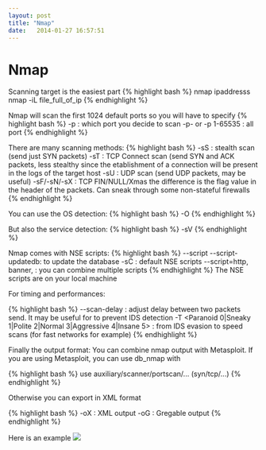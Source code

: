 ```yaml
---
layout: post
title: "Nmap"
date:   2014-01-27 16:57:51
---
```


# Nmap
Scanning target is the easiest part
{% highlight bash %}
nmap ipaddresss
nmap -iL file_full_of_ip
{% endhighlight %}

Nmap will scan the first 1024 default ports so you will have to specify
{% highlight bash %}
 -p : which port you decide to scan
 -p- or -p 1-65535 : all port
{% endhighlight %}


There are many scanning methods:
{% highlight bash %}
-sS : stealth scan (send just SYN packets)
-sT : TCP Connect scan (send SYN and ACK packets, less stealthy since the etablishment of a connection will be present in the logs of the target host
-sU : UDP scan (send UDP packets, may be useful)
-sF/-sN/-sX : TCP FIN/NULL/Xmas the difference is the flag value in the header of the packets. Can sneak through some non-stateful firewalls
{% endhighlight %}

You can use the OS detection:
{% highlight bash %}
 -O
{% endhighlight %}

But also the service detection:
{% highlight bash %}
 -sV
{% endhighlight %}

Nmap comes with NSE scripts:
{% highlight bash %}
 --script
 --script-updatedb: to update the database
 -sC : default NSE scripts
 --script=http, banner, : you can combine multiple scripts
{% endhighlight %}
The NSE scripts are on your local machine

For timing and performances:

{% highlight bash %}
 --scan-delay <ms>: adjust delay between two packets send. It may be useful for to prevent IDS detection
 -T <Paranoid 0|Sneaky 1|Polite 2|Normal 3|Aggressive 4|Insane 5> : from IDS evasion to speed scans (for fast networks for example)
{% endhighlight %}

Finally the output format:
You can combine nmap output with Metasploit. If you are using Metasploit, you can use db_nmap with

{% highlight bash %}
 use auxiliary/scanner/portscan/... (syn/tcp/...)
{% endhighlight %}

Otherwise you can export in XML format 

{% highlight bash %}
 -oX : XML output
 -oG : Gregable output
{% endhighlight %}

Here is an example
<img src="{{ site.baseurl }}/assets/img/vulnuniversity/nmap.png">
